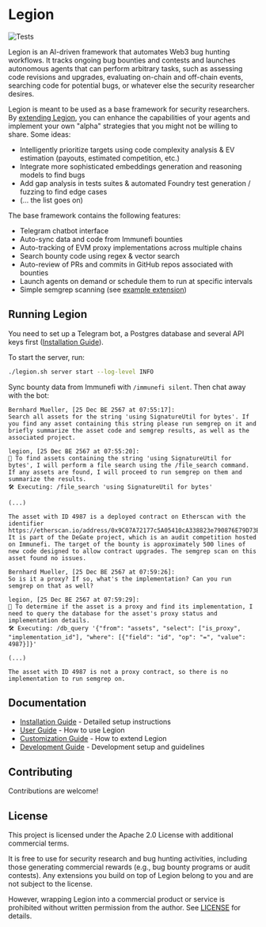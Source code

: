 # Legion

![Tests](https://github.com/muellerberndt/Legion/actions/workflows/tests.yml/badge.svg)

Legion is an AI-driven framework that automates Web3 bug hunting workflows. It tracks ongoing bug bounties and contests and launches autonomous agents that can perform arbitrary tasks, such as assessing code revisions and upgrades, evaluating on-chain and off-chain events, searching code for potential bugs, or whatever else the security researcher desires. 

Legion is meant to be used as a base framework for security researchers. By [extending Legion](docs/customization.md), you can enhance the capabilities of your agents and implement your own "alpha" strategies that you might not be willing to share. Some ideas:

- Intelligently prioritize targets using code complexity analysis & EV estimation (payouts, estimated competition, etc.)
- Integrate more sophisticated embeddings generation and reasoning models to find bugs
- Add gap analysis in tests suites & automated Foundry test generation / fuzzing to find edge cases
- (... the list goes on)

The base framework contains the following features:

- Telegram chatbot interface
- Auto-sync data and code from Immunefi bounties
- Auto-tracking of EVM proxy implementations across multiple chains
- Search bounty code using regex & vector search
- Auto-review of PRs and commits in GitHub repos associated with bounties
- Launch agents on demand or schedule them to run at specific intervals
- Simple semgrep scanning (see [example extension](extensions/examples/simple_semgrep.py))

## Running Legion

You need to set up a Telegram bot, a Postgres database and several API keys first ([Installation Guide](docs/installation.md)).

To start the server, run:

```bash
./legion.sh server start --log-level INFO
```

Sync bounty data from Immunefi with `/immunefi silent`. Then chat away with the bot:

```
Bernhard Mueller, [25 Dec BE 2567 at 07:55:17]:
Search all assets for the string 'using SignatureUtil for bytes'. If you find any asset containing this string please run semgrep on it and briefly summarize the asset code and semgrep results, as well as the associated project.

legion, [25 Dec BE 2567 at 07:55:20]:
🤔 To find assets containing the string 'using SignatureUtil for bytes', I will perform a file search using the /file_search command. If any assets are found, I will proceed to run semgrep on them and summarize the results.
🛠️ Executing: /file_search 'using SignatureUtil for bytes'

(...)

The asset with ID 4987 is a deployed contract on Etherscan with the identifier https://etherscan.io/address/0x9C07A72177c5A05410cA338823e790876E79D73B. It is part of the DeGate project, which is an audit competition hosted on Immunefi. The target of the bounty is approximately 500 lines of new code designed to allow contract upgrades. The semgrep scan on this asset found no issues.

Bernhard Mueller, [25 Dec BE 2567 at 07:59:26]:
So is it a proxy? If so, what's the implementation? Can you run semgrep on that as well?

legion, [25 Dec BE 2567 at 07:59:29]:
🤔 To determine if the asset is a proxy and find its implementation, I need to query the database for the asset's proxy status and implementation details.
🛠️ Executing: /db_query '{"from": "assets", "select": ["is_proxy", "implementation_id"], "where": [{"field": "id", "op": "=", "value": 4987}]}'

(...)

The asset with ID 4987 is not a proxy contract, so there is no implementation to run semgrep on.
```

## Documentation

- [Installation Guide](docs/installation.md) - Detailed setup instructions
- [User Guide](docs/user_guide.md) - How to use Legion
- [Customization Guide](docs/customization.md) - How to extend Legion
- [Development Guide](docs/development.md) - Development setup and guidelines

## Contributing

Contributions are welcome!

## License

This project is licensed under the Apache 2.0 License with additional commercial terms. 

It is free to use for security research and bug hunting activities, including those generating commercial rewards (e.g., bug bounty programs or audit contests). Any extensions you build on top of Legion belong to you and are not subject to the license.

However, wrapping Legion into a commercial product or service is prohibited without written permission from the author. See [LICENSE](LICENSE.txt) for details.
 
